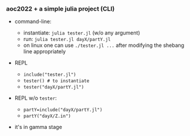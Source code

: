 ### aoc2022 + a simple julia project (CLI)

* command-line:
  * instantiate: `julia tester.jl` (w/o any argument)
  * run:         `julia tester.jl dayX/partY.jl`
  * on linux one can use `./tester.jl ...` after modifying the shebang line appropriately
* REPL
  * `include("tester.jl")`
  * `tester() # to instantiate`
  * `tester("dayX/partY.jl")`
* REPL w/o `tester`:
  * `partY=include("dayX/partY.jl")`
  * `partY("dayX/Z.in")`

* it's in gamma stage
